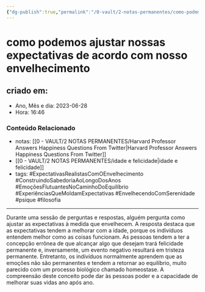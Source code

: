 ```yaml
---
{"dg-publish":true,"permalink":"/0-vault/2-notas-permanentes/como-podemos-ajustar-nossas-expectativas-de-acordo-com-nosso-envelhecimento/","tags":["permanente","ExpectativasRealistasComOEnvelhecimento","ConstruindoSabedoriaAoLongoDosAnos","EmoçõesFlutuantesNoCaminhoDoEquilíbrio","ExperiênciasQueMoldamExpectativas","EnvelhecendoComSerenidade","psique","filosofia"],"dgHomeLink":true,"dgShowLocalGraph":true,"dgShowFileTree":true,"dgEnableSearch":true}
---
```


# como podemos ajustar nossas expectativas de acordo com nosso envelhecimento

## criado em: 
-  Ano, Mês e dia: 2023-06-28
- Hora: 16:46


### Conteúdo Relacionado

- notas: [[0 - VAULT/2 NOTAS PERMANENTES/Harvard Professor Answers Happiness Questions From Twitter\|Harvard Professor Answers Happiness Questions From Twitter]]
- [[0 - VAULT/2 NOTAS PERMANENTES/idade e felicidade\|idade e felicidade]]
- tags: #ExpectativasRealistasComOEnvelhecimento #ConstruindoSabedoriaAoLongoDosAnos #EmoçõesFlutuantesNoCaminhoDoEquilíbrio #ExperiênciasQueMoldamExpectativas #EnvelhecendoComSerenidade
#psique #filosofia 
---

Durante uma sessão de perguntas e respostas, alguém pergunta como ajustar as expectativas à medida que envelhecem. A resposta destaca que as expectativas tendem a melhorar com a idade, porque os indivíduos entendem melhor como as coisas funcionam. As pessoas tendem a ter a concepção errônea de que alcançar algo que desejam trará felicidade permanente e, inversamente, um evento negativo resultará em tristeza permanente. Entretanto, os indivíduos normalmente aprendem que as emoções não são permanentes e tendem a retornar ao equilíbrio, muito parecido com um processo biológico chamado homeostase. A compreensão deste conceito pode dar às pessoas poder e a capacidade de melhorar suas vidas ano após ano.